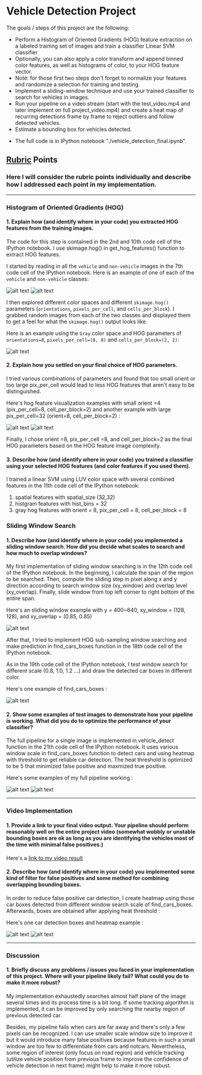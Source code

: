 # **Vehicle Detection Project**

The goals / steps of this project are the following:

* Perform a Histogram of Oriented Gradients (HOG) feature extraction on a labeled training set of images and train a classifier Linear SVM classifier
* Optionally, you can also apply a color transform and append binned color features, as well as histograms of color, to your HOG feature vector. 
* Note: for those first two steps don't forget to normalize your features and randomize a selection for training and testing.
* Implement a sliding-window technique and use your trained classifier to search for vehicles in images.
* Run your pipeline on a video stream (start with the test_video.mp4 and later implement on full project_video.mp4) and create a heat map of recurring detections frame by frame to reject outliers and follow detected vehicles.
* Estimate a bounding box for vehicles detected.

[//]: # (Image References)
[image1]: ./output_images/car_not_car1.png
[image2]: ./output_images/car_not_car2.png
[image3]: ./output_images/HOG1.png
[image4]: ./output_images/HOG_orient4.png
[image5]: ./output_images/HOG_pix_per_cell32.png
[image6]: ./output_images/sliding_windows1.png
[image7]: ./output_images/find_cars_boxes.png
[image8]: ./output_images/vehicle_detect2.png
[image9]: ./output_images/vehicle_detect3.png
[image10]: ./output_images/vehicle_detect.png
[image11]: ./output_images/vehicle_detect_heatmap.png

* The full code is in IPython notebook "./vehicle_detection_final.ipynb".

## [Rubric](https://review.udacity.com/#!/rubrics/513/view) Points
### Here I will consider the rubric points individually and describe how I addressed each point in my implementation.  

---

### Histogram of Oriented Gradients (HOG)

#### 1. Explain how (and identify where in your code) you extracted HOG features from the training images.

The code for this step is contained in the 2nd and 10th code cell of the IPython notebook. I use skimage.hog() in get_hog_features() function to extract HOG features.

I started by reading in all the `vehicle` and `non-vehicle` images in the 7th code cell of the IPython notebook.  Here is an example of one of each of the `vehicle` and `non-vehicle` classes:

![alt text][image1]
![alt text][image2]

I then explored different color spaces and different `skimage.hog()` parameters (`orientations`, `pixels_per_cell`, and `cells_per_block`).  I grabbed random images from each of the two classes and displayed them to get a feel for what the `skimage.hog()` output looks like.

Here is an example using the `Gray` color space and HOG parameters of `orientations=8`, `pixels_per_cell=(8, 8)` and `cells_per_block=(2, 2)`:

![alt text][image3]

#### 2. Explain how you settled on your final choice of HOG parameters.

I tried various combinations of parameters and found that too small orient or too large pix_per_cell would lead to less HOG features that aren't easy to be distinguished. 

Here's hog feature visualization examples with small orient =4 (pix_per_cell=8, cell_per_block=2) and another example with large pix_per_cell=32 (orient=8, cell_per_block=2) :

![alt text][image4]
![alt text][image5]

Finally, I chose orient =8, pix_per_cell =8, and cell_per_block=2 as the final HOG parameters based on the HOG feature image complexity.

#### 3. Describe how (and identify where in your code) you trained a classifier using your selected HOG features (and color features if you used them).

I trained a linear SVM using LUV color space with several combined features in the 11th code cell of the IPython notebook:
1. spatial features with spatial_size (32,32)
2. histgram features with hist_bins = 32
3. gray hog features with orient = 8, pix_per_cell = 8, cell_per_block = 8


### Sliding Window Search

#### 1. Describe how (and identify where in your code) you implemented a sliding window search.  How did you decide what scales to search and how much to overlap windows?

My first implementation of sliding window searching is in the 12th code cell of the IPython notebook. In the beginning, I calculate the span of the region to be searched. Then, compute the sliding step in pixel along x and y direction according to search window size (xy_window) and overlap level (xy_overlap). Finally, slide window from top left corner to right bottom of the entire span.

Here's an sliding window example with y = 400~640, xy_window = (128, 128), and xy_overlap = (0.85, 0.85)

![alt text][image6]


After that, I tried to implement HOG sub-sampling window searching and make prediction in find_cars_boxes function in the 18th code cell of the IPython notebook.

As in the 19th code cell of the IPython notebook, I test window search for different scale (0.8, 1.0, 1.2 ...) and draw the detected car boxes in different color. 

Here's one example of find_cars_boxes :

![alt text][image7]


#### 2. Show some examples of test images to demonstrate how your pipeline is working.  What did you do to optimize the performance of your classifier?

The full pipeline for a single image is implemented in vehicle_detect function in the 21th code cell of the IPython notebook. It uses various window scale in find_cars_boxes function to detect cars and using heatmap with threshold to get reliable car detection. The heat threshold is optimized to be 5 that minimized false positive and maxmized true positive.

Here's some examples of my full pipeline working :

![alt text][image8]
![alt text][image9]


---

### Video Implementation

#### 1. Provide a link to your final video output.  Your pipeline should perform reasonably well on the entire project video (somewhat wobbly or unstable bounding boxes are ok as long as you are identifying the vehicles most of the time with minimal false positives.)
Here's a [link to my video result](./project_video_out.mp4)


#### 2. Describe how (and identify where in your code) you implemented some kind of filter for false positives and some method for combining overlapping bounding boxes.

In order to reduce false positive car detection, I create heatmap using those car boxes detected from different window search scale of find_cars_boxes. Afterwards, boxes are obtained after applying heat threshold :

Here's one car detection boxes and heatmap example :

![alt text][image10]
![alt text][image11]


---

### Discussion

#### 1. Briefly discuss any problems / issues you faced in your implementation of this project.  Where will your pipeline likely fail?  What could you do to make it more robust?

My implementation exhaustedly searches almost half plane of the image several times and its process time is a bit long. If some tracking algorithm is implemented, it can be improved by only searching the nearby region of previous detected car. 

Besides, my pipeline fails when cars are far away and there's only a few pixels can be recognized. I can use smaller scale window size to improve it but it would introduce many false positives because features in such a small window are too few to differentiate from cars and notcars. Nevertheless, some region of interest (only focus on road region) and vehicle tracking (utilize vehicle position from previous frame to improve the confidence of vehicle detection in next frame) might help to make it more robust.


